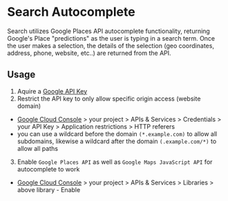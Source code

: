 # Search Autocomplete

Search utilizes Google Places API autocomplete functionality, returning Google's Place "predictions" as the user is typing in a search term. Once the user makes a selection, the details of the selection (geo coordinates, address, phone, website, etc..) are returned from the API.

## Usage

1. Aquire a [Google API Key](https://developers.google.com/maps/documentation/javascript/get-api-key)
2. Restrict the API key to only allow specific origin access (website domain)
- [Google Cloud Console](https://console.cloud.google.com/) > your project > APIs & Services > Credentials > your API Key > Application restrictions > HTTP referers
- you can use a wildcard before the domain `(*.example.com)` to allow all subdomains, likewise a wildcard after the domain `(.example.com/*)` to allow all paths
3. Enable `Google Places API` as well as `Google Maps JavaScript API` for autocomplete to work
- [Google Cloud Console](https://console.cloud.google.com/) > your project > APIs & Services > Libraries > above library - Enable